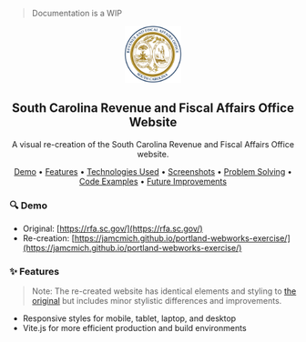 > Documentation is a WIP

<!-- Heading -->
<section>
    <div align='center'>
        <img src='public/assets/icons/scrfao-favicon.svg' alt='South Carolina Revenue and Fiscal Affairs Office logo' width='100' height='100' />
        <h1>South Carolina Revenue and Fiscal Affairs Office Website</h1>
        <p>A visual re-creation of the South Carolina Revenue and Fiscal Affairs Office website.</p>
    </div>
    <p align='center'>
        <a href='#demo'>Demo</a> •
        <a href='#features'>Features</a> •
        <a href='#technologies-used'>Technologies Used</a> •
        <a href='#screenshots'>Screenshots</a> •
        <a href='#problem-solving'>Problem Solving</a> •
        <a href='#code-examples'>Code Examples</a> •
        <a href='#future-improvements'>Future Improvements</a>
    </p>
</section>

<!-- Demo -->

<h3 id="demo">🔍 Demo</h3>

- Original: [https://rfa.sc.gov/](https://rfa.sc.gov/)
- Re-creation: [https://jamcmich.github.io/portland-webworks-exercise/](https://jamcmich.github.io/portland-webworks-exercise/)

<!-- Features -->

<h3 id="features">✨ Features</h3>

> Note: The re-created website has identical elements and styling to <a href="https://rfa.sc.gov/">the original</a> but includes minor stylistic differences and improvements.

- Responsive styles for mobile, tablet, laptop, and desktop
- Vite.js for more efficient production and build environments
